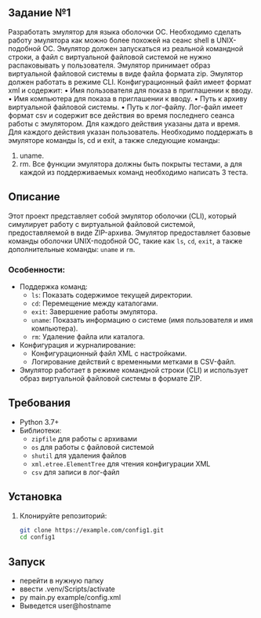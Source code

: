 ## Задание №1
Разработать эмулятор для языка оболочки ОС. Необходимо сделать работу
эмулятора как можно более похожей на сеанс shell в UNIX-подобной ОС.
Эмулятор должен запускаться из реальной командной строки, а файл с
виртуальной файловой системой не нужно распаковывать у пользователя.
Эмулятор принимает образ виртуальной файловой системы в виде файла формата
zip. Эмулятор должен работать в режиме CLI.
Конфигурационный файл имеет формат xml и содержит:
• Имя пользователя для показа в приглашении к вводу.
• Имя компьютера для показа в приглашении к вводу.
• Путь к архиву виртуальной файловой системы.
• Путь к лог-файлу.
Лог-файл имеет формат csv и содержит все действия во время последнего
сеанса работы с эмулятором. Для каждого действия указаны дата и время. Для
каждого действия указан пользователь.
Необходимо поддержать в эмуляторе команды ls, cd и exit, а также
следующие команды:
1. uname.
2. rm.
Все функции эмулятора должны быть покрыты тестами, а для каждой из
поддерживаемых команд необходимо написать 3 теста.
## Описание

Этот проект представляет собой эмулятор оболочки (CLI), который симулирует работу с виртуальной файловой системой, предоставляемой в виде ZIP-архива. Эмулятор предоставляет базовые команды оболочки UNIX-подобной ОС, такие как `ls`, `cd`, `exit`, а также дополнительные команды: `uname` и `rm`.

### Особенности:
- Поддержка команд:
  - `ls`: Показать содержимое текущей директории.
  - `cd`: Перемещение между каталогами.
  - `exit`: Завершение работы эмулятора.
  - `uname`: Показать информацию о системе (имя пользователя и имя компьютера).
  - `rm`: Удаление файла или каталога.
- Конфигурация и журналирование:
  - Конфигурационный файл XML с настройками.
  - Логирование действий с временными метками в CSV-файл.
- Эмулятор работает в режиме командной строки (CLI) и использует образ виртуальной файловой системы в формате ZIP.

## Требования

- Python 3.7+
- Библиотеки:
  - `zipfile` для работы с архивами
  - `os` для работы с файловой системой
  - `shutil` для удаления файлов
  - `xml.etree.ElementTree` для чтения конфигурации XML
  - `csv` для записи в лог-файл

## Установка

1. Клонируйте репозиторий:
   ```bash
   git clone https://example.com/config1.git
   cd config1
## Запуск
- перейти в нужную папку
- ввести .venv/Scripts/activate
- py main.py example/config.xml
- Выведется user@hostname
